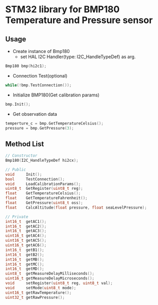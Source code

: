 # STM32 library for BMP180 Temperature and Pressure sensor

## Usage
- Create instance of Bmp180
  - set HAL I2C Handler(type: I2C_HandleTypeDef) as arg.
```cpp
Bmp180 bmp(hi2c1);
```
- Connection Test(optional)
```cpp
while(!bmp.TestConnection());
```
- Initialize BMP180(Get calibration params)
```cpp
bmp.Init();
```
- Get observation data
```cpp
temperture_c = bmp.GetTemperatureCelsius();
pressure = bmp.GetPressure(3);
```

## Method List
```cpp
// Constructor
Bmp180(I2C_HandleTypeDef hi2cx);

// Public
void     Init();
bool     TestConnection();
void     LoadCalibrationParams();
uint8_t  GetRegister(uint8_t reg);
float    GetTemperatureCelsius();
float    GetTemperatureFahrenheit();
float    GetPressure(uint8_t oss);
float    CalcAltitude(float pressure, float seaLevelPressure);

// Private
int16_t  getAC1();
int16_t  getAC2();
int16_t  getAC3();
uint16_t getAC4();
uint16_t getAC5();
uint16_t getAC6();
int16_t  getB1();
int16_t  getB2();
int16_t  getMB();
int16_t  getMC();
int16_t  getMD();
uint8_t  getMeasureDelayMilliseconds();
uint16_t getMeasureDelayMicroseconds();
void     setRegister(uint8_t reg, uint8_t val);
void     setMode(uint8_t mode);
uint16_t getRawTemperature();
uint32_t getRawPressure();
```
